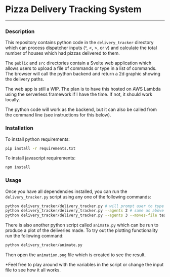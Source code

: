 # Pizza Delivery Tracking System

---

### Description

This repository contains python code in the `delivery_tracker` directory
which can process dispatcher inputs (^, <, >, or v) and calculate the total
number of houses which had pizzas delivered to them.

The `public` and `src` directories contain a Svelte web application which allows
users to upload a file of commands or type in a list of commands. The browser will
call the python backend and return a 2d graphic showing the delivery paths.

The web app is still a WIP. The plan is to have this hosted on AWS Lambda using the 
serverless framework if I have the time. If not, it should work locally.

The python code will work as the backend, but it can also be called from the command
line (see instructions for this below).

### Installation

To install python requirements:

```bash
pip install -r requirements.txt
```

To install javascript requirements:

```bash
npm install
```

### Usage

Once you have all dependencies installed, you can run the `delivery_tracker.py` script using any
one of the following commands:
```bash
python delivery_tracker/delivery_tracker.py # will prompt user to type in moves
python delivery_tracker/delivery_tracker.py --agents 2 # same as above but with 2 agents
python delivery_tracker/delivery_tracker.py --agents 3 --moves-file test.txt # loads moves from input.txt file and tracks 3 agents
```

There is also another python script called `animate.py` which can be run to produce a plot of the
deliveries made. To try out the plotting functionality run the following command:
```bash
python delivery_tracker/animate.py
```
Then open the `animation.png` file which is created to see the result.

*Feel free to play around with the variables in the script or change the input file to
see how it all works.
